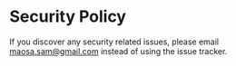 # Security Policy

If you discover any security related issues, please email maosa.sam@gmail.com instead of using the issue tracker.
